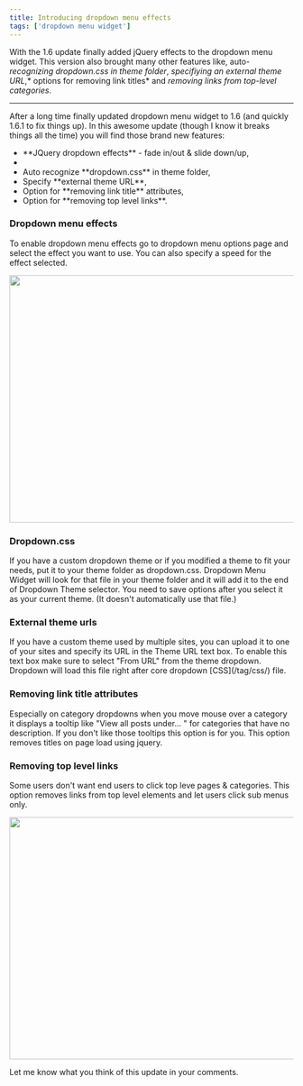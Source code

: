 ```yaml
---
title: Introducing dropdown menu effects
tags: ['dropdown menu widget']
---
```


With the 1.6 update finally added jQuery effects to the dropdown menu widget. This version also brought many other features like, auto-*recognizing dropdown.css in theme folder*, *specifiying an external theme URL*,* options for removing link titles* and *removing links from top-level categories*.
 ***
After a long time finally updated dropdown menu widget to 1.6 (and quickly 1.6.1 to fix things up). In this awesome update (though I know it breaks things all the time) you will find those brand new features:

<ul class="ticks">
<li>**JQuery dropdown effects** - fade in/out & slide down/up,<li>
<li>Auto recognize **dropdown.css** in theme folder,</li>
<li>Specify **external theme URL**,</li>
<li>Option for **removing link title** attributes,</li>
<li>Option for **removing top level links**.</li>
</ul>

<h3>Dropdown menu effects</h3>
To enable dropdown menu effects go to dropdown menu options page and select the effect you want to use. You can also specify a speed for the effect selected.

<a href="{{ site.imgbase }}/2011/01/dropdown-menu-options-page.png"><img src="{{ site.imgbase }}/2011/01/dropdown-menu-options-page.png" alt="" title="dropdown menu options page" width="560" height="439" class="aligncenter size-large wp-image-2074" /></a>

<h3>Dropdown.css</h3>
If you have a custom dropdown theme or if you modified a theme to fit your needs, put it to your theme folder as dropdown.css. Dropdown Menu Widget will look for that file in your theme folder and it will add it to the end of Dropdown Theme selector. You need to save options after you select it as your current theme. (It doesn't automatically use that file.)

<h3>External theme urls</h3>
If you have a custom theme used by multiple sites, you can upload it to one of your sites and specify its URL in the Theme URL text box. To enable this text box make sure to select "From URL" from the theme dropdown. Dropdown will load this file right after core dropdown [CSS](/tag/css/) file.

<h3>Removing link title attributes</h3>
Especially on category dropdowns when you move mouse over a category it displays a tooltip like "View all posts under... " for categories that have no description. If you don't like those tooltips this option is for you. This option removes titles on page load using jquery.

<h3>Removing top level links</h3>
Some users don't want end users to click top leve pages & categories. This option removes links from top level elements and let users click sub menus only.

<a href="{{ site.imgbase }}/2011/01/wp-dropdown-menu-effects.jpg"><img src="{{ site.imgbase }}/2011/01/wp-dropdown-menu-effects.jpg" alt="" title="wp-dropdown-menu-effects" width="514" height="430" class="aligncenter size-full wp-image-2067" /></a>

Let me know what you think of this update in your comments.
